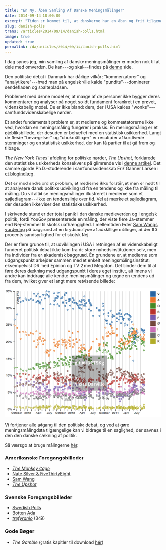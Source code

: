 ```yaml
---
title: "En Ny, Åben Samling Af Danske Meningsmålinger"
date: 2014-09-14 18:00:00
excerpt: "Tiden er kommet til, at danskerne har en åben og frit tilgængelig samling af meningsmålinger. Den findes nu."
slug: danish-polls
trans: /articles/2014/09/14/danish-polls.html
image: true
updated: true
permalink: /da/articles/2014/09/14/danish-polls.html
---
```

I dag synes jeg, min samling af danske meningsmålinger er moden nok til at dele med omverden. De kan---og skal---findes på [denne](https://github.com/ndarville/danish-polls) side.

Den politiske debat i Danmark har dårlige vilkår; "kommentatorer" og "analytikere"---hvad man på engelsk ville kalde "pundits"---dominerer sendefladen og spaltepladsen.

Problemet med denne model er, at mange af de personer ikke bygger deres kommentarer og analyser på noget solidt fundament forankret i en prøvet, videnskabelig model. De er ikke blandt dem, der i USA kaldes "wonks"---samfundsvidenskabelige nørder.

Et andet fundamentalt problem er, at medierne og kommentatorerne ikke ved, hvordan en meningsmåling fungerer i praksis. En meningsmåling er et øjebliksbillede, der desuden er behæftet med en statistisk usikkerhed. Langt de fleste "bevægelser" og "chokmålinger" er resultater af kortlivede stemninger og en statistisk usikkerhed, der kan få partier til at gå frem og tilbage.

<i>The New York Times</i>' afdeling for politiske nørder, <i>The Upshot</i>, forklarede den statistiske usikkerheds konsekvens på glimrende vis i [denne artikel](http://www.nytimes.com/2014/05/02/upshot/how-not-to-be-misled-by-the-jobs-report.html). Det samme gjorde Ph.D.-studerende i samfundsvidenskab Erik Gahner Larsen i [et blogindlæg](http://erikgahner.dk/2013/05/02/kvalitetsvaegtede-gennemsnit-af-meningsmalinger-og-statistisk-usikkerhed/).

Det er med andre ord et problem, at medierne ikke forstår, at man er nødt til at analysere dansk politiks udvikling ud fra en tendens og ikke fra måling til måling. Du vil altid se meningsmålinger illustreret i medierne som et søjlediagram---ikke en tendenslinje over tid. Vel at mærke et søjlediagram, der desuden ikke viser den statistiske usikkerhed.

I skrivende stund er der total panik i den danske medieverden og i engelsk politik, fordi YouGov præsenterede en måling, der viste flere Ja-stemmer end Nej-stemmer til skotsk uafhængighed. I mellemtiden lyder [Sam Wangs vurdering](http://election.princeton.edu/2014/09/12/a-note-on-scottish-independence/) på baggrund af en krydsanalyse af adskillige målinger, at der 95 procents sandsynlighed for et skotsk Nej.

Der er flere grunde til, at udviklingen i USA i retningen af en videnskabeligt funderet politisk debat ikke kom fra de store nyhedsinstitutioner selv, men fra individer fra en akademisk baggrund. Én grundene er, at medierne som udgangspunkt arbejder sammen med et enkelt meningsmålingsinstitut; eksempelvist DR med Epinion og TV 2 med Megafon. Det binder dem til at føre deres dækning med udgangspunkt i deres eget institut, alt imens vi andre kan inddrage alle kendte meningsmålinger og tegne en tendens ud fra dem, hvilket giver et langt mere retvisende billede:

[![Tendenslinje](/assets/danish-polls/image.png)](/assets/danish-polls/image.png)

Vi fortjener alle adgang til den politiske debat, og ved at gøre meningsmålingdata tilgængelige kan vi bidrage til en saglighed, der savnes i den den danske dækning af politik.

Så værsgo at bruge målingerne [hér](https://github.com/ndarville/danish-polls).

### Amerikanske Foregangsbilleder ###
- <i>[The Monkey Cage](http://themonkeycage.org/2007/11/20/why_this_blog/)</i>
- [Nate Silver & FiveThirtyEight](https://en.wikipedia.org/wiki/FiveThirtyEight)
- [Sam Wang](http://election.princeton.edu/)
- <i>[The Upshot](http://nytimes.com/upshot/)</i>

### Svenske Foregangsbilleder ###
- [Swedish Polls](https://github.com/MansMeg/SwedishPolls)
- [Botten Ada](http://bottenada.se)
- <i>[trefyranio](http://trefyranio.com)</i> (349)

### Gode Bøger ###
- <i>The Gamble</i> (gratis kapitler til download [hér](http://themonkeycage.org/2013/01/24/new-e-chapter-of-the-gamble-available-its-free/))
